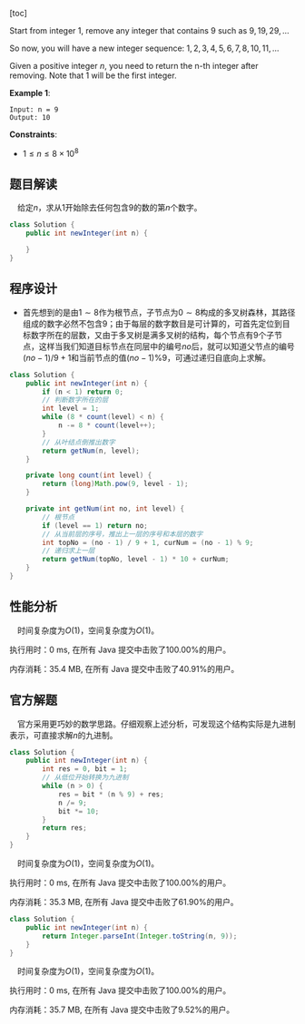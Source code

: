 [toc]

Start from integer $1$, remove any integer that contains $9$ such as $9, 19, 29, \dots$

So now, you will have a new integer sequence: $1, 2, 3, 4, 5, 6, 7, 8, 10, 11, \dots$

Given a positive integer $n$, you need to return the n-th integer after removing. Note that $1$ will be the first integer.

 

**Example 1**:

```
Input: n = 9
Output: 10
```



**Constraints**:

* $1 \le n \le 8 \times 10^8$



## 题目解读

&emsp;给定$n$，求从$1$开始除去任何包含$9$的数的第$n$个数字。

```java
class Solution {
    public int newInteger(int n) {

    }
}
```

## 程序设计

* 首先想到的是由$1 \sim 8$作为根节点，子节点为$0 \sim 8$构成的多叉树森林，其路径组成的数字必然不包含$9$；由于每层的数字数目是可计算的，可首先定位到目标数字所在的层数，又由于多叉树是满多叉树的结构，每个节点有$9$个子节点，这样当我们知道目标节点在同层中的编号$no$后，就可以知道父节点的编号$(no - 1) / 9 + 1$和当前节点的值$(no - 1) \% 9$，可通过递归自底向上求解。

```java
class Solution {
    public int newInteger(int n) {
        if (n < 1) return 0;
        // 判断数字所在的层
        int level = 1;
        while (8 * count(level) < n) {
            n -= 8 * count(level++);
        }
        // 从叶结点倒推出数字
        return getNum(n, level);
    }

    private long count(int level) {
        return (long)Math.pow(9, level - 1);
    }

    private int getNum(int no, int level) {
        // 根节点
        if (level == 1) return no;
        // 从当前层的序号，推出上一层的序号和本层的数字
        int topNo = (no - 1) / 9 + 1, curNum = (no - 1) % 9;
        // 递归求上一层
        return getNum(topNo, level - 1) * 10 + curNum;
    }
}
```

## 性能分析

&emsp;时间复杂度为$O(1)$，空间复杂度为$O(1)$。

执行用时：0 ms, 在所有 Java 提交中击败了100.00%的用户。

内存消耗：35.4 MB, 在所有 Java 提交中击败了40.91%的用户。

## 官方解题

&emsp;官方采用更巧妙的数学思路。仔细观察上述分析，可发现这个结构实际是九进制表示，可直接求解$n$的九进制。

```java
class Solution {
    public int newInteger(int n) {
        int res = 0, bit = 1;
        // 从低位开始转换为九进制
        while (n > 0) {
            res = bit * (n % 9) + res;
            n /= 9;
            bit *= 10;
        }
        return res;
    }
}
```

&emsp;时间复杂度为$O(1)$，空间复杂度为$O(1)$。

执行用时：0 ms, 在所有 Java 提交中击败了100.00%的用户。

内存消耗：35.3 MB, 在所有 Java 提交中击败了61.90%的用户。

```java
class Solution {
    public int newInteger(int n) {
        return Integer.parseInt(Integer.toString(n, 9));
    }
}
```

&emsp;时间复杂度为$O(1)$，空间复杂度为$O(1)$。

执行用时：0 ms, 在所有 Java 提交中击败了100.00%的用户。

内存消耗：35.7 MB, 在所有 Java 提交中击败了9.52%的用户。
